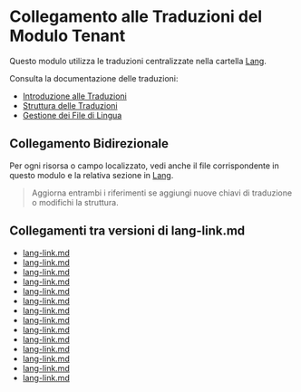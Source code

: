 # Collegamento alle Traduzioni del Modulo Tenant

Questo modulo utilizza le traduzioni centralizzate nella cartella [Lang](../../Lang/docs/).

Consulta la documentazione delle traduzioni:
- [Introduzione alle Traduzioni](../../Lang/docs/introduction.md)
- [Struttura delle Traduzioni](../../Lang/docs/structure.md)
- [Gestione dei File di Lingua](../../Lang/docs/module_lang.md)

## Collegamento Bidirezionale

Per ogni risorsa o campo localizzato, vedi anche il file corrispondente in questo modulo e la relativa sezione in [Lang](../../Lang/docs/).

> Aggiorna entrambi i riferimenti se aggiungi nuove chiavi di traduzione o modifichi la struttura.

## Collegamenti tra versioni di lang-link.md
* [lang-link.md](../../../Chart/docs/lang-link.md)
* [lang-link.md](../../../Reporting/docs/lang-link.md)
* [lang-link.md](../../../Gdpr/docs/lang-link.md)
* [lang-link.md](../../../Notify/docs/lang-link.md)
* [lang-link.md](../../../Xot/docs/lang-link.md)
* [lang-link.md](../../../Dental/docs/lang-link.md)
* [lang-link.md](../../../User/docs/lang-link.md)
* [lang-link.md](../../../UI/docs/lang-link.md)
* [lang-link.md](../../../Job/docs/lang-link.md)
* [lang-link.md](../../../Media/docs/lang-link.md)
* [lang-link.md](../../../Tenant/docs/lang-link.md)
* [lang-link.md](../../../Activity/docs/lang-link.md)
* [lang-link.md](../../../Patient/docs/lang-link.md)
* [lang-link.md](../../../Cms/docs/lang-link.md)

